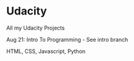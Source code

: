 # Udacity
All my Udacity Projects


Aug 21:
Intro To Programming - See intro branch

HTML, CSS, Javascript, Python


